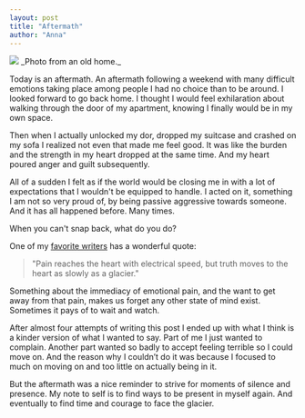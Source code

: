 ```yaml
---
layout: post
title: "Aftermath"
author: "Anna"
---
```


<img border="0" href="https://www.flickr.com/photos/halinakema/17090716445/" src="https://farm9.staticflickr.com/8054/29835907316_a1d38c3c9c_c.jpg">
_Photo from an old home._

Today is an aftermath. An aftermath following a weekend with many difficult emotions taking place among people I had no choice than to be around. I looked forward to go back home. I thought I would feel exhilaration about walking through the door of my apartment, knowing I finally would be in my own space.

Then when I actually unlocked my dor, dropped my suitcase and crashed on my sofa I realized not even that made me feel good. It was like the burden and the strength in my heart dropped at the same time. And my heart poured anger and guilt subsequently. 

All of a sudden I felt as if the world would be closing me in with a lot of expectations that I wouldn't be equipped to handle. I acted on it, something I am not so very proud of, by being passive aggressive towards someone. And it has all happened before. Many times.

When you can't snap back, what do you do? 

One of my
[favorite writers](https://www.goodreads.com/quotes/152342-pain-reaches-the-heart-with-electrical-speed-but-truth-moves) has a wonderful quote:

> "Pain reaches the heart with electrical speed, but truth moves to the heart as slowly as a glacier."

Something about the immediacy of emotional pain, and the want to get away from that pain, makes us forget any other state of mind exist. Sometimes it pays of to wait and watch. 

After almost four attempts of writing this post I ended up with what I think is a kinder version of what I wanted to say. Part of me I just wanted to complain. Another part wanted so badly to accept feeling terrible so I could move on. And the reason why I couldn’t do it was because I focused to much on moving on and too little on actually being in it.

But the aftermath was a nice reminder to strive for moments of silence and presence. My note to self is to find ways to be present in myself again. And eventually to find time and courage to face the glacier. 










